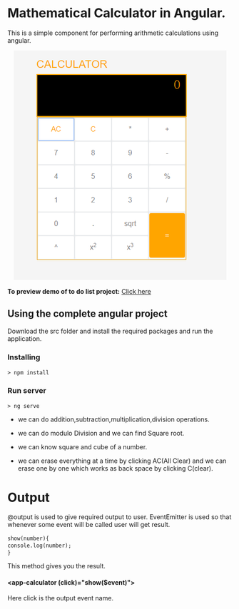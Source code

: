 # Mathematical Calculator in Angular.
This is a simple component for performing arithmetic calculations using angular.
<p align="center">
    <img  alt="calci" src="images/allclear.png" class="img-responsive">
</p>

**To preview demo of to do list project:** [Click here](https://stackblitz.com/edit/angular-x4kzo1-nrv7uj?embed=1&file=src/app/calculator.component.ts&hideNavigation=1&view=preview)

## Using the complete angular project
Download the src folder and install the required packages and run the application.
### Installing

```
> npm install
```

### Run server

```
> ng serve
```




* we can do addition,subtraction,multiplication,division operations.


* we can do modulo Division and we can find Square root.


* we can know square and cube of a number.


* we can erase everything at a time by clicking AC(All Clear) and we can erase one by one which works as back space by clicking C(clear).


# Output
 @output is used to give required output to user.
EventEmitter is used so that whenever some event will be called user will get result. 
```
show(number){
console.log(number);
}
```
This method gives you the result.
#### <app-calculator (click)="show($event)"></app-calculator>
Here click is the output event name.



